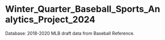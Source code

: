 # Winter_Quarter_Baseball_Sports_Analytics_Project_2024

Database: 2018-2020 MLB draft data from Baseball Reference.
